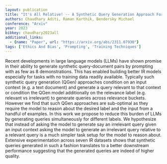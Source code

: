 ```yaml
---
layout: publication
title: "It's All Relative! -- A Synthetic Query Generation Approach For Improving Zero-shot Relevance Prediction"
authors: Chaudhary Aditi, Raman Karthik, Bendersky Michael
conference: "Arxiv"
year: 2023
bibkey: chaudhary2023all
additional_links:
  - {name: "Paper", url: "https://arxiv.org/abs/2311.07930"}
tags: ['Ethics And Bias', 'Prompting', 'Training Techniques']
---
```

Recent developments in large language models (LLMs) have shown promise in their ability to generate synthetic query-document pairs by prompting with as few as 8 demonstrations. This has enabled building better IR models especially for tasks with no training data readily available. Typically such synthetic query generation (QGen) approaches condition on an input context (e.g. a text document) and generate a query relevant to that context or condition the QGen model additionally on the relevance label (e.g. relevant vs irrelevant) to generate queries across relevance buckets. However we find that such QGen approaches are sub-optimal as they require the model to reason about the desired label and the input from a handful of examples. In this work we propose to reduce this burden of LLMs by generating queries simultaneously for different labels. We hypothesize that instead of asking the model to generate say an irrelevant query given an input context asking the model to generate an irrelevant query relative to a relevant query is a much simpler task setup for the model to reason about. Extensive experimentation across seven IR datasets shows that synthetic queries generated in such a fashion translates to a better downstream performance suggesting that the generated queries are indeed of higher quality.
